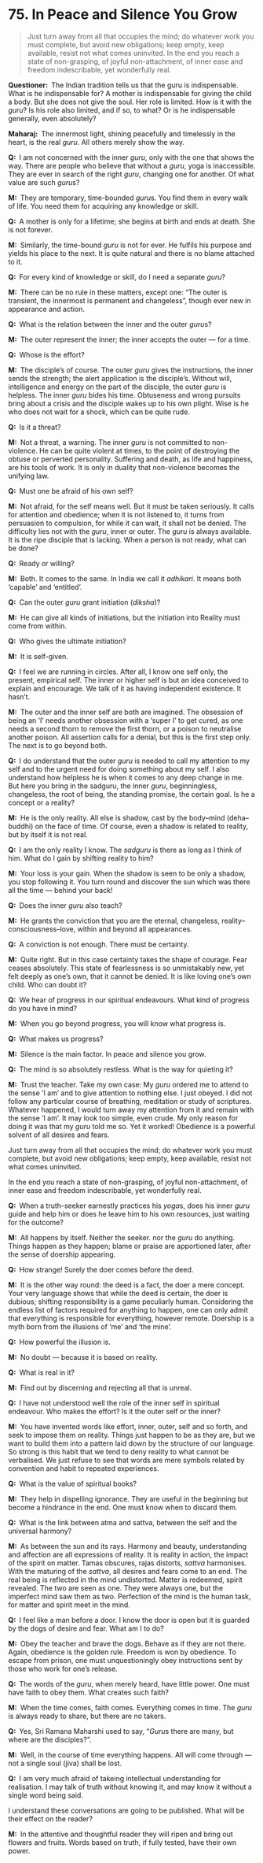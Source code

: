 # 75. In Peace and Silence You Grow

>Just turn away from all that occupies the mind; do whatever work you must complete, but avoid new obligations; keep empty, keep available, resist not what comes uninvited. 
In the end you reach a state of non-grasping, of joyful non-attachment, of inner ease and freedom indescribable, yet wonderfully real.

**Questioner:**&ensp;The Indian tradition tells us that the <span data-tippy-content="Spiritual teacher, preceptor.">guru</span> is indispensable. 
What is he indispensable for? 
A mother is indispensable for giving the child a body. 
But she does not give the soul. 
Her role is limited. 
How is it with the *guru*? 
Is his role also limited, and if so, to what? 
Or is he indispensable generally, even absolutely?

**Maharaj:**&ensp;The innermost light, shining peacefully and timelessly in the heart, is the real *guru*. 
All others merely show the way.

**Q:**&ensp;I am not concerned with the inner *guru*, only with the one that shows the way. 
There are people who believe that without a *guru*, <span data-tippy-content="One of the six systems of the Hindu philosophy (from <em>yoj</em>, to yoke or join). <em>Yoga</em> teaches the means by which the individual spirit (<em>jivatma</em>) can be joined or united with the universal spirit (<em>Paramatma</em>).">yoga</span> is inaccessible. 
They are ever in search of the right *guru*, changing one for another. 
Of what value are such *guru*s?

**M:**&ensp;They are temporary, time-bounded *guru*s. 
You find them in every walk of life. 
You need them for acquiring any knowledge or skill.

**Q:**&ensp;A mother is only for a lifetime; she begins at birth and ends at death. 
She is not forever.

**M:**&ensp;Similarly, the time-bound *guru* is not for ever. He fulfils his purpose and yields his place to the next. 
It is quite natural and there is no blame attached to it.

**Q:**&ensp;For every kind of knowledge or skill, do I need a separate *guru*?

**M:**&ensp;There can be no rule in these matters, except one: “The outer is transient, the innermost is permanent and changeless”, though ever new in appearance and action.

**Q:**&ensp;What is the relation between the inner and the outer *guru*s?

**M:**&ensp;The outer represent the inner; the inner accepts the outer — for a time.

**Q:**&ensp;Whose is the effort?

**M:**&ensp;The disciple’s of course. 
The outer *guru* gives the instructions, the inner sends the strength; the alert application is the disciple’s. 
Without will, intelligence and energy on the part of the disciple, the outer *guru* is helpless. 
The inner *guru* bides his time. 
Obtuseness and wrong pursuits bring about a crisis and the disciple wakes up to his own plight. 
Wise is he who does not wait for a shock, which can be quite rude.

**Q:**&ensp;Is it a threat?

**M:**&ensp;Not a threat, a warning. 
The inner *guru* is not committed to non-violence. 
He can be quite violent at times, to the point of destroying the obtuse or perverted personality. 
Suffering and death, as life and happiness, are his tools of work. 
It is only in duality that non-violence becomes the unifying law.

**Q:**&ensp;Must one be afraid of his own self?

**M:**&ensp;Not afraid, for the self means well. 
But it must be taken seriously. 
It calls for attention and obedience; when it is not listened to, it turns from persuasion to compulsion, for while it can wait, it shall not be denied. 
The difficulty lies not with the *guru*, inner or outer. 
The *guru* is always available. 
It is the ripe disciple that is lacking. 
When a person is not ready, what can be done?

**Q:**&ensp;Ready or willing?

**M:**&ensp;Both. 
It comes to the same. 
In India we call it *adhikari*. 
It means both ‘capable’ and ‘entitled’.

**Q:**&ensp;Can the outer *guru* grant initiation (*diksha*)?

**M:**&ensp;He can give all kinds of initiations, but the initiation into Reality must come from within.

**Q:**&ensp;Who gives the ultimate initiation?

**M:**&ensp;It is self-given.

**Q:**&ensp;I feel we are running in circles. 
After all, I know one self only, the present, empirical self. 
The inner or higher self is but an idea conceived to explain and encourage. 
We talk of it as having independent existence. 
It hasn’t.

**M:**&ensp;The outer and the inner self are both are imagined. 
The obsession of being an ‘I’ needs another obsession with a ‘super I’ to get cured, as one needs a second thorn to remove the first thorn, or a poison to neutralise another poison. 
All assertion calls for a denial, but this is the first step only. 
The next is to go beyond both.

**Q:**&ensp;I do understand that the outer *guru* is needed to call my attention to my self and to the urgent need for doing something about my self. 
I also understand how helpless he is when it comes to any deep change in me. 
But here you bring in the <span data-tippy-content="The true spiritual teacher.">sadguru</span>, the inner *guru*, beginningless, changeless, the root of being, the standing promise, the certain goal. 
Is he a concept or a reality?

**M:**&ensp;He is the only reality. 
All else is shadow, cast by the body–mind (<span data-tippy-content="The intellect that makes one identify the self with the physical body.">deha–buddhi</span>) on the face of time. 
Of course, even a shadow is related to reality, but by itself it is not real.

**Q:**&ensp;I am the only reality I know. 
The *sadguru* is there as long as I think of him. 
What do I gain by shifting reality to him?

**M:**&ensp;Your loss is your gain. 
When the shadow is seen to be only a shadow, you stop following it. 
You turn round and discover the sun which was there all the time — behind your back!

**Q:**&ensp;Does the inner *guru* also teach?

**M:**&ensp;He grants the conviction that you are the eternal, changeless, reality–consciousness–love, within and beyond all appearances.

**Q:**&ensp;A conviction is not enough. 
There must be certainty.

**M:**&ensp;Quite right. 
But in this case certainty takes the shape of courage. 
Fear ceases absolutely. 
This state of fearlessness is so unmistakably new, yet felt deeply as one’s own, that it cannot be denied. 
It is like loving one’s own child. 
Who can doubt it?

**Q:**&ensp;We hear of progress in our spiritual endeavours. 
What kind of progress do you have in mind?

**M:**&ensp;When you go beyond progress, you will know what progress is.

**Q:**&ensp;What makes us progress?

**M:**&ensp;Silence is the main factor. In peace and silence you grow.

**Q:**&ensp;The mind is so absolutely restless. 
What is the way for quieting it?

**M:**&ensp;Trust the teacher. 
Take my own case: My *guru* ordered me to attend to the sense ’I am’ and to give attention to nothing else. 
I just obeyed. 
I did not follow any particular course of breathing, meditation or study of scriptures. 
Whatever happened, I would turn away my attention from it and remain with the sense ‘I am’. 
It may look too simple, even crude. 
My only reason for doing it was that my *guru* told me so. 
Yet it worked! 
Obedience is a powerful solvent of all desires and fears.

Just turn away from all that occupies the mind; do whatever work you must complete, but avoid new obligations; keep empty, keep available, resist not what comes uninvited. 

In the end you reach a state of non-grasping, of joyful non-attachment, of inner ease and freedom indescribable, yet wonderfully real.

**Q:**&ensp;When a truth-seeker earnestly practices his *yoga*s, does his inner *guru* guide and help him or does he leave him to his own resources, just waiting for the outcome?

**M:**&ensp;All happens by itself. 
Neither the seeker. nor the *guru* do anything. 
Things happen as they happen; blame or praise are apportioned later, after the sense of doership appearing.

**Q:**&ensp;How strange! 
Surely the doer comes before the deed.

**M:**&ensp;It is the other way round: the deed is a fact, the doer a mere concept. 
Your very language shows that while the deed is certain, the doer is dubious; shifting responsibility is a game peculiarly human. 
Considering the endless list of factors required for anything to happen, one can only admit that everything is responsible for everything, however remote. 
Doership is a myth born from the illusions of ‘me’ and ‘the mine’.

**Q:**&ensp;How powerful the illusion is.

**M:**&ensp;No doubt — because it is based on reality.

**Q:**&ensp;What is real in it?

**M:**&ensp;Find out by discerning and rejecting all that is unreal.

**Q:**&ensp;I have not understood well the role of the inner self in spiritual endeavour. 
Who makes the effort? 
Is it the outer self or the inner?

**M:**&ensp;You have invented words like effort, inner, outer, self and so forth, and seek to impose them on reality. 
Things just happen to be as they are, but we want to build them into a pattern laid down by the structure of our language. 
So strong is this habit that we tend to deny reality to what cannot be verbalised. 
We just refuse to see that words are mere symbols related by convention and habit to repeated experiences.

**Q:**&ensp;What is the value of spiritual books?

**M:**&ensp;They help in dispelling ignorance. 
They are useful in the beginning but become a hindrance in the end. 
One must know when to discard them.

**Q:**&ensp;What is the link between <span data-tippy-content="The Supreme Self, the individual soul. <em>Atman</em> is beyond all the three <em>guna</em>s of <em>prakriti</em>. It is not the <em>atman</em> that acts but only the  <em>prakriti</em>.">atma</span> and <span data-tippy-content="Being, existence, true essence. In <em>yoga</em> the quality of purity or goodness.">sattva</span>, between the self and the universal harmony?

**M:**&ensp;As between the sun and its rays. 
Harmony and beauty, understanding and affection are all expressions of reality. 
It is reality in action, the impact of the spirit on matter. 
<span data-tippy-content="Darkness, inertia, passivity. One of the three constituents (<em>guna</em>s) of the cosmic substance: <em>sattva</em>, <em>rajas</em> and <em>tamas</em>.">Tamas</span> obscures, <span data-tippy-content="Motivity, activity, energy. One of the three <em>guna</em>s or qualities of matter: <em>sattva</em>, <em>rajas</em> and <em>tamas</em>. In <em>yoga</em>, egoism.">rajas</span> distorts, *sattva* harmonises. 
With the maturing of the *sattva*, all desires and fears come to an end. 
The real being is reflected in the mind undistorted. 
Matter is redeemed, spirit revealed. 
The two are seen as one. 
They were always one, but the imperfect mind saw them as two. 
Perfection of the mind is the human task, for matter and spirit meet in the mind.

**Q:**&ensp;I feel like a man before a door. 
I know the door is open but it is guarded by the dogs of desire and fear. 
What am I to do?

**M:**&ensp;Obey the teacher and brave the dogs. 
Behave as if they are not there. 
Again, obedience is the golden rule. 
Freedom is won by obedience. 
To escape from prison, one must unquestioningly obey instructions sent by those who work for one’s release.

**Q:**&ensp;The words of the *guru*, when merely heard, have little power. 
One must have faith to obey them. 
What creates such faith?

**M:**&ensp;When the time comes, faith comes. 
Everything comes in time. 
The *guru* is always ready to share, but there are no takers.

**Q:**&ensp;Yes, Sri Ramana Maharshi used to say, “*Guru*s there are many, but where are the disciples?”.

**M:**&ensp;Well, in the course of time everything happens. 
All will come through — not a single soul (<span data-tippy-content="[<em>Atman</em> + doership is <em>jiva</em>.] The individual soul. According to <em>Vedanta</em>, <em>jiva</em> comes into being as a result of the false identification of the <em>atman</em> with body, senses and mind.">jiva</span>) shall be lost.

**Q:**&ensp;I am very much afraid of takeing intellectual understanding for realisation. 
I may talk of truth without knowing it, and may know it without a single word being said. 

I understand these conversations are going to be published. 
What will be their effect on the reader?

**M:**&ensp;In the attentive and thoughtful reader they will ripen and bring out flowers and fruits. 
Words based on truth, if fully tested, have their own power.

<script>
export default {
  props: ["slot-key"],
  mounted () {
    tippy("[data-tippy-content]", {allowHTML: true});
  }
}
</script>
